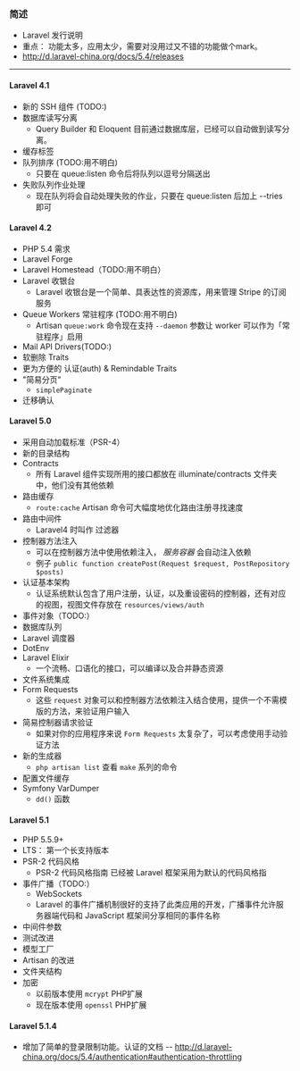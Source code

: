 ### 简述
* Laravel 发行说明
* 重点： 功能太多，应用太少，需要对没用过又不错的功能做个mark。
* http://d.laravel-china.org/docs/5.4/releases
***


#### Laravel 4.1
* 新的 SSH 组件 (TODO:)
* 数据库读写分离
    * Query Builder 和 Eloquent 目前通过数据库层，已经可以自动做到读写分离。
* 缓存标签
* 队列排序 (TODO:用不明白)
    * 只要在 queue:listen 命令后将队列以逗号分隔送出
* 失败队列作业处理
    * 现在队列将会自动处理失败的作业，只要在 queue:listen 后加上 --tries 即可


#### Laravel 4.2
* PHP 5.4 需求
* Laravel Forge
* Laravel Homestead（TODO:用不明白）
* Laravel 收银台
    * Laravel 收银台是一个简单、具表达性的资源库，用来管理 Stripe 的订阅服务
* Queue Workers 常驻程序 (TODO:用不明白)
    * Artisan `queue:work` 命令现在支持 `--daemon` 参数让 worker 可以作为「常驻程序」启用
* Mail API Drivers(TODO:)
* 软删除 Traits
* 更为方便的 认证(auth) & Remindable Traits
* "简易分页"
    * `simplePaginate`
* 迁移确认


#### Laravel 5.0
* 采用自动加载标准（PSR-4）
* 新的目录结构
* Contracts
    * 所有 Laravel 组件实现所用的接口都放在 illuminate/contracts 文件夹中，他们没有其他依赖
* 路由缓存
    * `route:cache` Artisan 命令可大幅度地优化路由注册寻找速度
* 路由中间件
    * Laravel4 时叫作 过滤器
* 控制器方法注入
    * 可以在控制器方法中使用依赖注入， *服务容器* 会自动注入依赖
    * 例子 `public function createPost(Request $request, PostRepository $posts)`
* 认证基本架构
    * 认证系统默认包含了用户注册，认证，以及重设密码的控制器，还有对应的视图，视图文件存放在 `resources/views/auth`
* 事件对象（TODO:）
* 数据库队列
* Laravel 调度器
* DotEnv
* Laravel Elixir
    * 一个流畅、口语化的接口，可以编译以及合并静态资源
* 文件系统集成
* Form Requests 
    * 这些 `request` 对象可以和控制器方法依赖注入结合使用，提供一个不需模版的方法，来验证用户输入
* 简易控制器请求验证
    * 如果对你的应用程序来说 `Form Requests` 太复杂了，可以考虑使用手动验证方法
* 新的生成器
    * `php artisan list` 查看 `make` 系列的命令
* 配置文件缓存
* Symfony VarDumper
    * `dd()` 函数


#### Laravel 5.1
* PHP 5.5.9+
* LTS： 第一个长支持版本
* PSR-2 代码风格
    * PSR-2 代码风格指南 已经被 Laravel 框架采用为默认的代码风格指
* 事件广播（TODO:）
    * WebSockets
    * Laravel 的事件广播机制很好的支持了此类应用的开发，广播事件允许服务器端代码和 JavaScript 框架间分享相同的事件名称
* 中间件参数
* 测试改进
* 模型工厂
* Artisan 的改进
* 文件夹结构
* 加密
    * 以前版本使用 `mcrypt` PHP扩展
    * 现在版本使用 `openssl` PHP扩展


#### Laravel 5.1.4
* 增加了简单的登录限制功能。认证的文档 -- http://d.laravel-china.org/docs/5.4/authentication#authentication-throttling